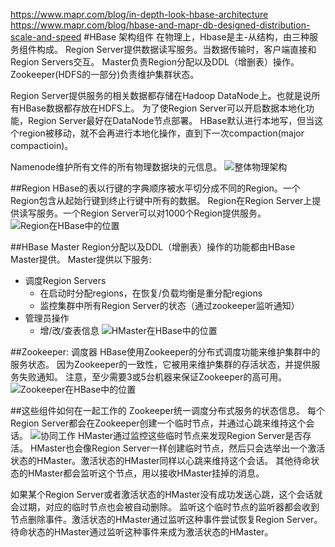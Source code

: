 https://www.mapr.com/blog/in-depth-look-hbase-architecture
https://www.mapr.com/blog/hbase-and-mapr-db-designed-distribution-scale-and-speed
#HBase 架构组件
在物理上，Hbase是主-从结构，由三种服务组件构成。
Region Server提供数据读写服务。当数据传输时，客户端直接和Region Servers交互。
Master负责Region分配以及DDL（增删表）操作。
Zookeeper(HDFS的一部分)负责维护集群状态。

Region Server提供服务的相关数据都存储在Hadoop DataNode上。也就是说所有HBase数据都存放在HDFS上。
为了使Region Server可以开启数据本地化功能，Region Server最好在DataNode节点部署。
HBase默认进行本地写，但当这个region被移动，就不会再进行本地化操作，直到下一次compaction(major compactioin)。

Namenode维护所有文件的所有物理数据块的元信息。
![整体物理架构](https://www.mapr.com/sites/default/files/blogimages/HBaseArchitecture-Blog-Fig1.png)

##Region
HBase的表以行键的字典顺序被水平切分成不同的Region。一个Region包含从起始行键到终止行键中所有的数据。
Region在Region Server上提供读写服务。一个Region Server可以对1000个Region提供服务。
![Region在HBase中的位置](https://www.mapr.com/sites/default/files/blogimages/HBaseArchitecture-Blog-Fig2.png)

##HBase Master
Region分配以及DDL（增删表）操作的功能都由HBase Master提供。
Master提供以下服务:
- 调度Region Servers
    - 在启动时分配regions，在恢复/负载均衡是重分配regions
    - 监控集群中所有Region Server的状态（通过zookeeper监听通知）
- 管理员操作
    - 增/改/查表信息
![HMaster在HBase中的位置](https://www.mapr.com/sites/default/files/blogimages/HBaseArchitecture-Blog-Fig3.png)

##Zookeeper: 调度器
HBase使用Zookeeper的分布式调度功能来维护集群中的服务状态。
因为Zookeeper的一致性，它被用来维护集群的存活状态，并提供服务失败通知。
注意，至少需要3或5台机器来保证Zookeeper的高可用。
![Zookeeper在HBase中的位置](https://www.mapr.com/sites/default/files/blogimages/HBaseArchitecture-Blog-Fig4.png)

##这些组件如何在一起工作的
Zookeeper统一调度分布式服务的状态信息。
每个Region Server都会在Zookeeper创建一个临时节点，并通过心跳来维持这个会话。
![协同工作](https://www.mapr.com/sites/default/files/blogimages/HBaseArchitecture-Blog-Fig5.png)
HMaster通过监控这些临时节点来发现Region Server是否存活。
HMaster也会像Region Server一样创建临时节点，然后只会选举出一个激活状态的HMaster。激活状态的HMaster同样以心跳来维持这个会话。
其他待命状态的HMaster都会监听这个节点，用以接收HMaster挂掉的消息。

如果某个Region Server或者激活状态的HMaster没有成功发送心跳，这个会话就会过期，对应的临时节点也会被自动删除。
监听这个临时节点的监听器都会收到节点删除事件。激活状态的HMaster通过监听这种事件尝试恢复Region Server。
待命状态的HMaster通过监听这种事件来成为激活状态的HMaster。